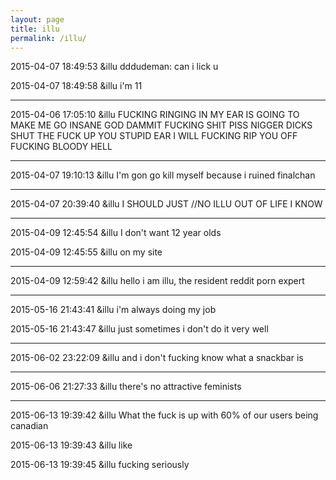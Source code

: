 ```yaml
---
layout: page
title: illu
permalink: /illu/
---
```


2015-04-07 18:49:53	&illu	dddudeman: can i lick u

2015-04-07 18:49:58	&illu	i'm 11

---

2015-04-06 17:05:10  &illu  FUCKING RINGING IN MY EAR IS GOING TO MAKE ME GO INSANE GOD DAMMIT FUCKING SHIT PISS NIGGER DICKS SHUT THE FUCK UP YOU STUPID EAR I WILL FUCKING RIP YOU OFF FUCKING BLOODY HELL

---

2015-04-07 19:10:13	&illu	I'm gon go kill myself because i ruined finalchan

---

2015-04-07 20:39:40	&illu	I SHOULD JUST //NO ILLU OUT OF LIFE I KNOW

---

2015-04-09 12:45:54	&illu	I don't want 12 year olds 

2015-04-09 12:45:55	&illu	on my site

---

2015-04-09 12:59:42	&illu	hello i am illu, the resident reddit porn expert

---

2015-05-16 21:43:41	&illu	i'm always doing my job

2015-05-16 21:43:47	&illu	just sometimes i don't do it very well

---

2015-06-02 23:22:09	&illu	and i don't fucking know what a snackbar is

---

2015-06-06 21:27:33	&illu	there's no attractive feminists

---

2015-06-13 19:39:42	&illu	What the fuck is up with 60% of our users being canadian

2015-06-13 19:39:43	&illu	like

2015-06-13 19:39:45	&illu	fucking seriously




